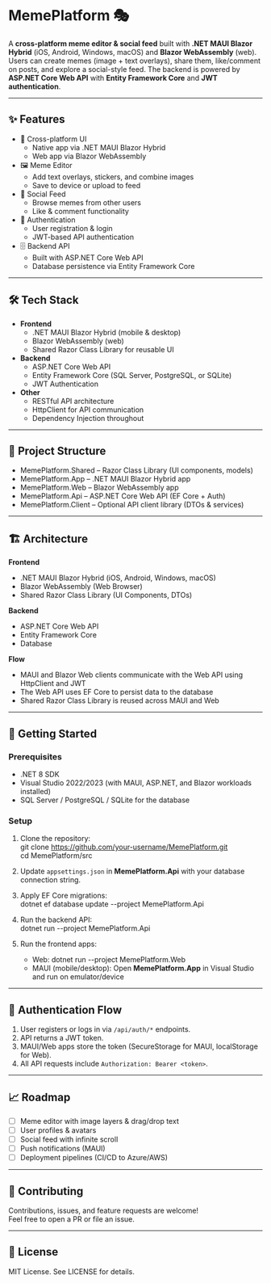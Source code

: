 # MemePlatform 🎭

A **cross-platform meme editor & social feed** built with **.NET MAUI Blazor Hybrid** (iOS, Android, Windows, macOS) and **Blazor WebAssembly** (web). Users can create memes (image + text overlays), share them, like/comment on posts, and explore a social-style feed. The backend is powered by **ASP.NET Core Web API** with **Entity Framework Core** and **JWT authentication**.

---

## ✨ Features
- 📱 Cross-platform UI  
  - Native app via .NET MAUI Blazor Hybrid  
  - Web app via Blazor WebAssembly  
- 🖼️ Meme Editor  
  - Add text overlays, stickers, and combine images  
  - Save to device or upload to feed  
- 💬 Social Feed  
  - Browse memes from other users  
  - Like & comment functionality  
- 🔐 Authentication  
  - User registration & login  
  - JWT-based API authentication  
- 🗄️ Backend API  
  - Built with ASP.NET Core Web API  
  - Database persistence via Entity Framework Core  

---

## 🛠 Tech Stack
- **Frontend**
  - .NET MAUI Blazor Hybrid (mobile & desktop)
  - Blazor WebAssembly (web)
  - Shared Razor Class Library for reusable UI
- **Backend**
  - ASP.NET Core Web API
  - Entity Framework Core (SQL Server, PostgreSQL, or SQLite)
  - JWT Authentication
- **Other**
  - RESTful API architecture
  - HttpClient for API communication
  - Dependency Injection throughout

---

## 📂 Project Structure
- MemePlatform.Shared – Razor Class Library (UI components, models)  
- MemePlatform.App – .NET MAUI Blazor Hybrid app  
- MemePlatform.Web – Blazor WebAssembly app  
- MemePlatform.Api – ASP.NET Core Web API (EF Core + Auth)  
- MemePlatform.Client – Optional API client library (DTOs & services)  

---

## 🏗️ Architecture
**Frontend**  
- .NET MAUI Blazor Hybrid (iOS, Android, Windows, macOS)  
- Blazor WebAssembly (Web Browser)  
- Shared Razor Class Library (UI Components, DTOs)  

**Backend**  
- ASP.NET Core Web API  
- Entity Framework Core  
- Database  

**Flow**  
- MAUI and Blazor Web clients communicate with the Web API using HttpClient and JWT  
- The Web API uses EF Core to persist data to the database  
- Shared Razor Class Library is reused across MAUI and Web  

---

## 🚀 Getting Started

### Prerequisites
- .NET 8 SDK  
- Visual Studio 2022/2023 (with MAUI, ASP.NET, and Blazor workloads installed)  
- SQL Server / PostgreSQL / SQLite for the database  

### Setup
1. Clone the repository:  
   git clone https://github.com/your-username/MemePlatform.git  
   cd MemePlatform/src  

2. Update `appsettings.json` in **MemePlatform.Api** with your database connection string.  

3. Apply EF Core migrations:  
   dotnet ef database update --project MemePlatform.Api  

4. Run the backend API:  
   dotnet run --project MemePlatform.Api  

5. Run the frontend apps:  
   - Web: dotnet run --project MemePlatform.Web  
   - MAUI (mobile/desktop): Open **MemePlatform.App** in Visual Studio and run on emulator/device  

---

## 🔐 Authentication Flow
1. User registers or logs in via `/api/auth/*` endpoints.  
2. API returns a JWT token.  
3. MAUI/Web apps store the token (SecureStorage for MAUI, localStorage for Web).  
4. All API requests include `Authorization: Bearer <token>`.  

---

## 📈 Roadmap
- [ ] Meme editor with image layers & drag/drop text  
- [ ] User profiles & avatars  
- [ ] Social feed with infinite scroll  
- [ ] Push notifications (MAUI)  
- [ ] Deployment pipelines (CI/CD to Azure/AWS)  

---

## 🤝 Contributing
Contributions, issues, and feature requests are welcome!  
Feel free to open a PR or file an issue.  

---

## 📜 License
MIT License. See LICENSE for details.  
